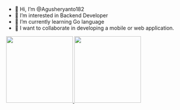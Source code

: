 - 👋 Hi, I’m @Agusheryanto182
- 👀 I’m interested in Backend Developer
- 🌱 I’m currently learning Go language
- 💞️ I want to collaborate in developing a mobile or web application.


<p align="left">
<a href="https://github.com/dimasmds">
  <img height="180em" src="https://github-readme-stats-eight-theta.vercel.app/api?username=agusheryanto182&show_icons=true&theme=algolia&include_all_commits=true&count_private=true"/>
  <img height="180em" src="https://github-readme-stats-eight-theta.vercel.app/api/top-langs/?username=agusheryanto182&layout=compact&langs_count=8&theme=algolia"/>
</a>
</p>
